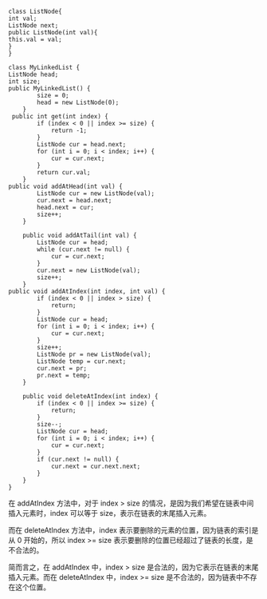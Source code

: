 ```code
class ListNode{
int val;
ListNode next;
public ListNode(int val){
this.val = val;
}
}

class MyLinkedList {
ListNode head;
int size;
public MyLinkedList() {
        size = 0;
        head = new ListNode(0);
    }
 public int get(int index) {
        if (index < 0 || index >= size) {
            return -1;
        }
        ListNode cur = head.next;
        for (int i = 0; i < index; i++) {
            cur = cur.next;
        }
        return cur.val;
    }
public void addAtHead(int val) {
        ListNode cur = new ListNode(val);
        cur.next = head.next;
        head.next = cur;
        size++;
    }

    public void addAtTail(int val) {
        ListNode cur = head;
        while (cur.next != null) {
            cur = cur.next;
        }
        cur.next = new ListNode(val);
        size++;
    }
public void addAtIndex(int index, int val) {
        if (index < 0 || index > size) {
            return;
        }
        ListNode cur = head;
        for (int i = 0; i < index; i++) {
            cur = cur.next;
        }
        size++;
        ListNode pr = new ListNode(val);
        ListNode temp = cur.next;
        cur.next = pr;
        pr.next = temp;
    }

    public void deleteAtIndex(int index) {
        if (index < 0 || index >= size) {
            return;
        }
        size--;
        ListNode cur = head;
        for (int i = 0; i < index; i++) {
            cur = cur.next;
        }
        if (cur.next != null) {
            cur.next = cur.next.next;
        }
    }
}
```


在 addAtIndex 方法中，对于 index > size 的情况，是因为我们希望在链表中间插入元素时，index 可以等于 size，表示在链表的末尾插入元素。    

而在 deleteAtIndex 方法中，index 表示要删除的元素的位置，因为链表的索引是从 0 开始的，所以 index >= size 表示要删除的位置已经超过了链表的长度，是不合法的。   

简而言之，在 addAtIndex 中，index > size 是合法的，因为它表示在链表的末尾插入元素。而在 deleteAtIndex 中，index >= size 是不合法的，因为链表中不存在这个位置。  
